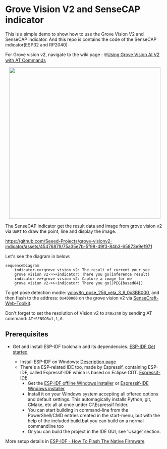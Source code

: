 # Grove Vision V2 and SenseCAP indicator

This is a simple demo to show how to use the Grove Vision V2 and SenseCAP indicator. And this repo is contains the code of the SenseCAP indicator(ESP32 and RP2040) 

For Grove vision v2, navigate to the wiki page : 🤓[Using Grove Vision AI V2 with AT Commands](https://wiki.seeedstudio.com/grove_vision_ai_v2_at/)

<div style="text-align: center;">
<img src="https://github.com/Seeed-Projects/grove-visionv2-indicator/assets/45476879/2bc16c8c-1a09-44a9-aefa-24ac830ab71a" width="480" height="auto">
</div>

The SenseCAP indicator get the result data and image from grove vision v2 via `UART` to draw the point, line and display the image.

https://github.com/Seeed-Projects/grove-visionv2-indicator/assets/45476879/75a35e7b-5f98-49f3-84b3-65873e9ef971

Let's see the diagram in below:

```mermaid
sequenceDiagram
    indicator->>+grove vision v2: The result of current your see
    grove vision v2->>+indicator: There you go(inference result)
    indicator->>+grove vision v2: Capture a image for me
    grove vision v2->>+indicator: There you go(JPEG{based64})
```

To get pose detection modle: [yolov8n_pose_256_vela_3_9_0x3BB000](https://github.com/HimaxWiseEyePlus/Seeed_Grove_Vision_AI_Module_V2/blob/main/model_zoo/tflm_yolov8_pose/yolov8n_pose_256_vela_3_9_0x3BB000.tflite), and then flash to the address: `0x400000` on the grove vision v2 via [SenseCraft-Web-Toolkit](https://seeed-studio.github.io/SenseCraft-Web-Toolkit/#/tool/tool).

Don't forget to set the resolution of Vision v2 to `240x240` by sending AT command: `AT+SENSOR=1,1,0`.

## Prerequisites

- Get and install ESP-IDF toolchain and its dependencies.
  [ESP-IDF Get started](https://docs.espressif.com/projects/esp-idf/en/latest/esp32/get-started/index.html)

  - Install ESP-IDF on Windows: [Description page](https://docs.espressif.com/projects/esp-idf/en/latest/esp32/get-started/windows-setup.html)
  - There's a ESP-related IDE too, made by Espressif, containing ESP-IDF, called Espressif-IDE which is based on Eclipse CDT. [Espressif-IDE](https://github.com/espressif/idf-eclipse-plugin/blob/master/docs/Espressif-IDE.md)
    - Get the [ESP-IDF offline Windows installer](https://dl.espressif.com/dl/idf-installer/esp-idf-tools-setup-offline-5.1.1.exe?) or [Espressif-IDE Windows installer](https://dl.espressif.com/dl/idf-installer/espressif-ide-setup-2.11.0-with-esp-idf-5.1.1.exe)
    - Install it on your Windows system accepting all offered options and default settings. This automagically installs Python, git, CMake, etc all at once under C:\Espressif folder.
    - You can start building in command-line from the PowerShell/CMD entries created in the start-menu, but with the help of the included build.bat you can build on a normal commandline too
    - Or you can build the project in the IDE GUI, see 'Usage' section.

More setup details in [ESP-IDF - How To Flash The Native Firmware](https://wiki.seeedstudio.com/SenseCAP_Indicator_How_To_Flash_The_Default_Firmware/)
